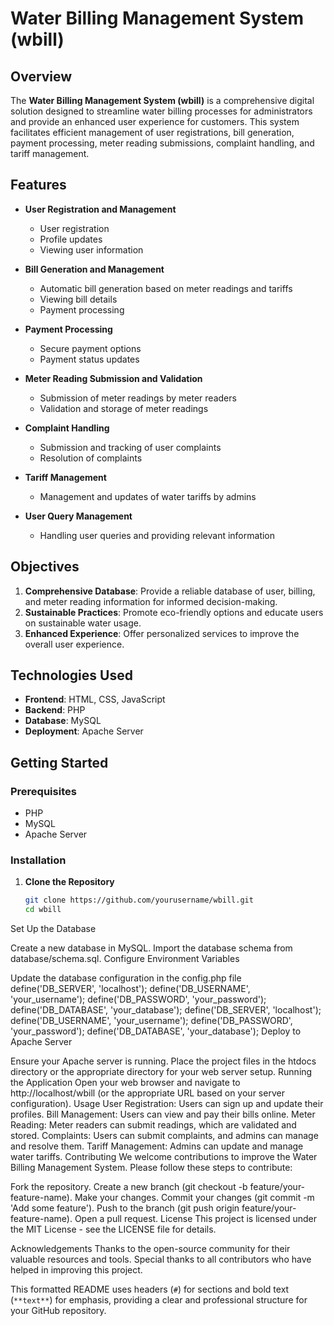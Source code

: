 # Water Billing Management System (wbill)

## Overview

The **Water Billing Management System (wbill)** is a comprehensive digital solution designed to streamline water billing processes for administrators and provide an enhanced user experience for customers. This system facilitates efficient management of user registrations, bill generation, payment processing, meter reading submissions, complaint handling, and tariff management.

## Features

- **User Registration and Management**
  - User registration
  - Profile updates
  - Viewing user information

- **Bill Generation and Management**
  - Automatic bill generation based on meter readings and tariffs
  - Viewing bill details
  - Payment processing

- **Payment Processing**
  - Secure payment options
  - Payment status updates

- **Meter Reading Submission and Validation**
  - Submission of meter readings by meter readers
  - Validation and storage of meter readings

- **Complaint Handling**
  - Submission and tracking of user complaints
  - Resolution of complaints

- **Tariff Management**
  - Management and updates of water tariffs by admins

- **User Query Management**
  - Handling user queries and providing relevant information

## Objectives

1. **Comprehensive Database**: Provide a reliable database of user, billing, and meter reading information for informed decision-making.
2. **Sustainable Practices**: Promote eco-friendly options and educate users on sustainable water usage.
3. **Enhanced Experience**: Offer personalized services to improve the overall user experience.

## Technologies Used

- **Frontend**: HTML, CSS, JavaScript
- **Backend**: PHP
- **Database**: MySQL
- **Deployment**: Apache Server

## Getting Started

### Prerequisites

- PHP
- MySQL
- Apache Server

### Installation

1. **Clone the Repository**
   ```bash
   git clone https://github.com/yourusername/wbill.git
   cd wbill
Set Up the Database

Create a new database in MySQL.
Import the database schema from database/schema.sql.
Configure Environment Variables

Update the database configuration in the config.php file
define('DB_SERVER', 'localhost');
define('DB_USERNAME', 'your_username');
define('DB_PASSWORD', 'your_password');
define('DB_DATABASE', 'your_database');
define('DB_SERVER', 'localhost');
define('DB_USERNAME', 'your_username');
define('DB_PASSWORD', 'your_password');
define('DB_DATABASE', 'your_database');
Deploy to Apache Server

Ensure your Apache server is running.
Place the project files in the htdocs directory or the appropriate directory for your web server setup.
Running the Application
Open your web browser and navigate to http://localhost/wbill (or the appropriate URL based on your server configuration).
Usage
User Registration: Users can sign up and update their profiles.
Bill Management: Users can view and pay their bills online.
Meter Reading: Meter readers can submit readings, which are validated and stored.
Complaints: Users can submit complaints, and admins can manage and resolve them.
Tariff Management: Admins can update and manage water tariffs.
Contributing
We welcome contributions to improve the Water Billing Management System. Please follow these steps to contribute:

Fork the repository.
Create a new branch (git checkout -b feature/your-feature-name).
Make your changes.
Commit your changes (git commit -m 'Add some feature').
Push to the branch (git push origin feature/your-feature-name).
Open a pull request.
License
This project is licensed under the MIT License - see the LICENSE file for details.

Acknowledgements
Thanks to the open-source community for their valuable resources and tools.
Special thanks to all contributors who have helped in improving this project.

This formatted README uses headers (`#`) for sections and bold text (`**text**`) for emphasis, providing a clear and professional structure for your GitHub repository.
